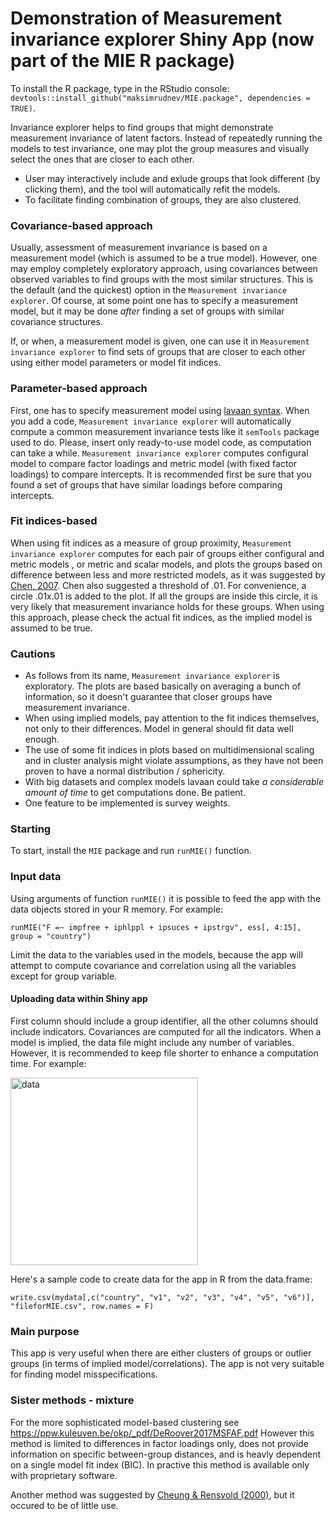 # Demonstration of Measurement invariance explorer Shiny App (now part of the MIE R package)

To install the R package, type in the RStudio console: `devtools::install_github("maksimrudnev/MIE.package", dependencies = TRUE)`.


Invariance explorer helps to find groups that might demonstrate measurement invariance of latent factors.
Instead of repeatedly running the models to test invariance, one may plot the group measures and visually select the ones that are closer to each other.
* User may interactively include and exlude groups that look different (by clicking them), and the tool will automatically refit the models.
* To facilitate finding combination of groups, they are also clustered.

### Covariance-based approach
Usually, assessment of measurement invariance  is based on a measurement model (which is assumed to be a true model). However, one may employ completely exploratory approach, using covariances between observed variables to find groups with the most similar structures. This is the default (and the quickest) option in the ```Measurement invariance explorer```. Of course, at some point one has to specify a measurement model, but it may be done *after* finding a set of groups with similar covariance structures.

If, or when, a measurement model is given, one can use it in ```Measurement invariance explorer``` to find sets of groups that are closer to each other using either model parameters or model fit indices.

### Parameter-based approach
First, one has to specify measurement model using [lavaan syntax](http://lavaan.ugent.be/tutorial/syntax1.html). When you add a code, ```Measurement invariance explorer``` will automatically compute a common measurement invariance tests like it ```semTools``` package used to do. Please, insert only ready-to-use model code, as computation can take a while.
```Measurement invariance explorer``` computes configural model to compare factor loadings and metric model (with fixed factor loadings) to compare intercepts. It is recommended first be sure that you found a set of groups that have similar loadings before comparing intercepts.

### Fit indices-based
When using fit indices as a measure of group proximity, ```Measurement invariance explorer``` computes for each pair of groups either configural and metric models , or metric and scalar models, and plots the groups based on difference between less and more restricted models, as it was suggested by [Chen, 2007](http://citeseerx.ist.psu.edu/viewdoc/download?doi=10.1.1.459.8501&rep=rep1&type=pdf). Chen also suggested a threshold of .01. For convenience, a circle .01x.01 is added to the plot. If all the groups are inside this circle, it is very likely that measurement invariance holds for these groups. When using this approach, please check the actual fit indices, as the implied model is assumed to be true.

### Cautions
* As follows from its name, ```Measurement invariance explorer``` is exploratory. The plots are based basically on averaging a bunch of information, so it doesn't guarantee that closer groups have measurement invariance.
* When using implied models, pay attention to the fit indices themselves, not only to their differences. Model in general should fit data well enough.
* The use of some fit indices in plots based on multidimensional scaling and in cluster analysis might violate assumptions, as they have not been proven to have a normal distribution / sphericity.
* With big datasets and complex models lavaan could take _a considerable amount of time_ to get computations done. Be patient.
* One feature to be implemented is survey weights.

### Starting

To start, install the `MIE` package and run `runMIE()` function.

### Input data

Using arguments of function `runMIE()` it is possible to feed the app with the data objects stored in your R memory. For example: 
```
runMIE("F =~ impfree + iphlppl + ipsuces + ipstrgv", ess[, 4:15], group = "country")
```

Limit the data to the variables used in the models, because the app will attempt to compute covariance and correlation using all the variables except for group variable.


#### Uploading data within Shiny app

First column should include a group identifier, all the other columns should include indicators. Covariances are computed for all the indicators. When a model is implied, the data file might include any number of variables. However, it is recommended to keep file shorter to enhance a computation time. For example:

<img src="screenshot.png" alt="data" style="width: 300px;"/>

Here's a sample code to create data for the app in R from the data.frame:

```
write.csv(mydata[,c("country", "v1", "v2", "v3", "v4", "v5", "v6")], "fileforMIE.csv", row.names = F)
```

### Main purpose
This app is very useful when there are either clusters of groups or outlier groups (in terms of implied model/correlations).
The app is not very suitable for finding model misspecifications.

### Sister methods - mixture

For the more sophisticated model-based clustering see https://ppw.kuleuven.be/okp/_pdf/DeRoover2017MSFAF.pdf
However this method is limited to differences in factor loadings only, does not provide information on specific between-group distances, and is heavly dependent on a single model fit index (BIC). In practive this method is available only with proprietary software.

Another method was suggested by [Cheung & Rensvold (2000)](https://doi.org/10.5465/apbpp.2000.5535968), but it occured to be of little use.

<!---
## Technical manual #######

##### Storages ######
`dt` stores `dat` - the data read from external file, and `model` formula entered by user. It is updated every time data or model formula is entered, and sends its new values to all the functions that use it.

`vals` stores `keeprows` object - a vector containing subset of groups before and after including and excluding; and `excluded` vector of group names that are currently excluded from the graph and computations.

`modelStorage` stores results of the computed models in order to avoid repitition of computations (and save user's time).

##### Reactive objects #####
`selectedData` is used to subset the data. It reacts to changes in storage `dt$dat` and `vals$keeprows` and returns an object `selectedData()` containing subset of the data.


##### Listeners #####
Model fitting is done by functions in `observeEvent(input$measure`): depending on the selection of measure, it computes either covariance matrix, MGCFA configural model (and extracts factor loadings), MGCFA metric model (extracting intercepts), pairwise configural and metric MGCFA, or metric and scalar MGCFA (extracting difference in model fit indices).



-->








